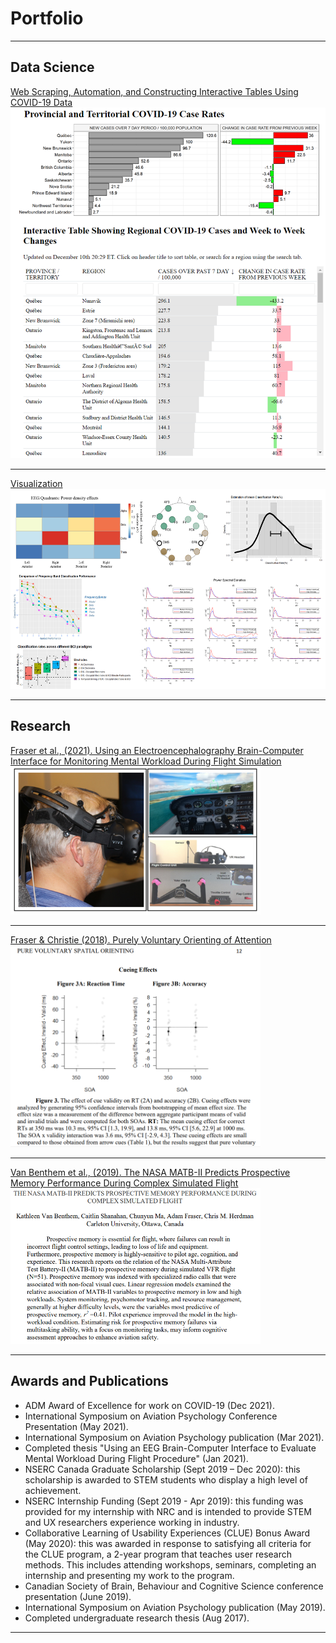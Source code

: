 # Portfolio

---

## Data Science 

[Web Scraping, Automation, and Constructing Interactive Tables Using COVID-19 Data](/covid_table_files/covid_table2.html)
<img src="images/COVID3.png?raw=true" style="width:550px;"/>

---
[Visualization](/pdf/sample_presentation.pdf)
<img src="images/visualization.png?raw=true" style="width:550px;height:320px;"/>

---

## Research

[Fraser et al., (2021). Using an Electroencephalography Brain-Computer Interface for Monitoring Mental Workload 
During Flight Simulation](/pdf/Fraser_ISAP_2021.pdf)
<img src="images/bci.PNG?raw=true" style="width:400px;height:237px;"/>

---
[Fraser & Christie (2018). Purely Voluntary Orienting of Attention](/pdf/Fraser&Christie_APP_SubmittedPDF.pdf )
<img src="images/attention.png?raw=true" style="width:400px;"/>

---
[Van Benthem et al., (2019). The NASA MATB-II Predicts Prospective Memory Performance During Complex Simulated Flight](/pdf/ISAP2019.pdf)
<img src="images/ISAP2019.png?raw=true" style="width:400px;"/>

---
## Awards and Publications
- ADM Award of Excellence for work on COVID-19 (Dec 2021).
- International Symposium on Aviation Psychology Conference Presentation (May 2021).
- International Symposium on Aviation Psychology publication (Mar 2021).
- Completed thesis "Using an EEG Brain-Computer Interface to Evaluate Mental Workload During Flight Procedure" (Jan 2021).
- NSERC Canada Graduate Scholarship (Sept 2019 – Dec 2020): this scholarship is awarded to STEM students who display a high level of achievement. 
- NSERC Internship Funding (Sept 2019 - Apr 2019): this funding was provided for my internship with NRC and is intended to provide STEM and UX researchers experience working in industry.
- Collaborative Learning of Usability Experiences (CLUE) Bonus Award (May 2020): this was awarded in response to satisfying all criteria for the CLUE program, a 2-year program that teaches user research methods. This includes attending workshops, seminars, completing an internship and presenting my work to the program.
- Canadian Society of Brain, Behaviour and Cognitive Science conference presentation (June 2019).
- International Symposium on Aviation Psychology publication (May 2019).                                         
- Completed undergraduate research thesis (Aug 2017).

---
